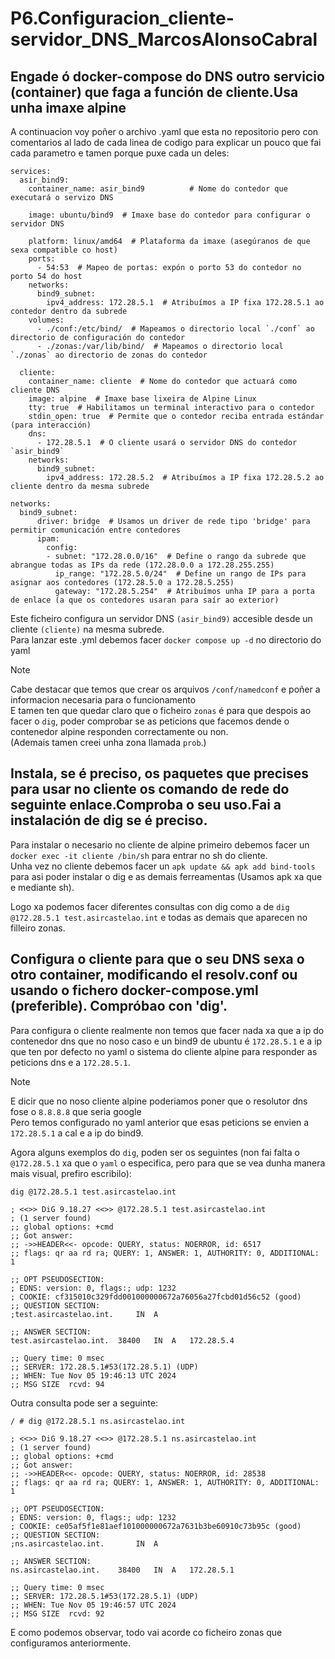 # P6.Configuracion_cliente-servidor_DNS_MarcosAlonsoCabral


## Engade ó docker-compose do DNS outro servicio (container) que faga a función de cliente.Usa unha imaxe alpine

A continuacion voy poñer o archivo .yaml que esta no repositorio pero con comentarios al lado de cada linea de codigo para explicar un pouco que fai cada parametro e tamen porque puxe cada un deles:

```
services:
  asir_bind9:
    container_name: asir_bind9          # Nome do contedor que executará o servizo DNS
   
    image: ubuntu/bind9  # Imaxe base do contedor para configurar o servidor DNS
  
    platform: linux/amd64  # Plataforma da imaxe (asegúranos de que sexa compatible co host)
    ports:
      - 54:53  # Mapeo de portas: expón o porto 53 do contedor no porto 54 do host
    networks:
      bind9_subnet:
        ipv4_address: 172.28.5.1  # Atribuímos a IP fixa 172.28.5.1 ao contedor dentro da subrede
    volumes:
      - ./conf:/etc/bind/  # Mapeamos o directorio local `./conf` ao directorio de configuración do contedor
      - ./zonas:/var/lib/bind/  # Mapeamos o directorio local `./zonas` ao directorio de zonas do contedor

  cliente:
    container_name: cliente  # Nome do contedor que actuará como cliente DNS
    image: alpine  # Imaxe base lixeira de Alpine Linux
    tty: true  # Habilitamos un terminal interactivo para o contedor
    stdin_open: true  # Permite que o contedor reciba entrada estándar (para interacción)
    dns:
      - 172.28.5.1  # O cliente usará o servidor DNS do contedor `asir_bind9`
    networks:
      bind9_subnet:
        ipv4_address: 172.28.5.2  # Atribuímos a IP fixa 172.28.5.2 ao cliente dentro da mesma subrede

networks:
  bind9_subnet:
      driver: bridge  # Usamos un driver de rede tipo 'bridge' para permitir comunicación entre contedores
      ipam:
        config:
        - subnet: "172.28.0.0/16"  # Define o rango da subrede que abrangue todas as IPs da rede (172.28.0.0 a 172.28.255.255)
          ip_range: "172.28.5.0/24"  # Define un rango de IPs para asignar aos contedores (172.28.5.0 a 172.28.5.255)
          gateway: "172.28.5.254"  # Atribuímos unha IP para a porta de enlace (a que os contedores usaran para saír ao exterior)

```

Este ficheiro configura un servidor DNS `(asir_bind9)` accesible desde un cliente `(cliente)` na mesma subrede.  
Para lanzar este .yml debemos facer `docker compose up -d` no directorio do yaml
>[!NOTE]
>Cabe destacar que temos que crear os arquivos `/conf/namedconf` e poñer a informacion necesaria para o funcionamento  
>E tamen ten que quedar claro que o ficheiro `zonas` é para que despois ao facer o `dig`, poder comprobar se as peticions que facemos dende o contenedor alpine responden correctamente ou non.  
>(Ademais tamen creei unha zona llamada `prob`.)

## Instala, se é preciso, os paquetes que precises para usar no cliente os comando de rede do seguinte enlace.Comproba o seu uso.Fai a instalación de dig se é preciso.

Para instalar o necesario no cliente de alpine primeiro debemos facer un `docker exec -it cliente /bin/sh` para entrar no sh do cliente.  
Unha vez no cliente debemos facer un `apk update && apk add bind-tools` para asi poder instalar o dig e as demais ferreamentas (Usamos apk xa que e mediante sh). 
  
  Logo xa podemos facer diferentes consultas con dig como a de  `dig @172.28.5.1 test.asircastelao.int` e todas as demais que aparecen no filleiro zonas.

## Configura o cliente para que o seu DNS sexa o otro container, modificando el resolv.conf ou usando o fichero docker-compose.yml (preferible). Compróbao con 'dig'.
Para configura o cliente realmente non temos que facer nada xa que a ip do contenedor dns que no noso caso e un bind9 de ubuntu é `172.28.5.1` e a ip que ten por defecto no yaml o sistema do cliente alpine para responder as peticions dns e a `172.28.5.1`. 
>[!NOTE]
>E dicir que no noso cliente alpine poderiamos poner que o resolutor dns fose o `8.8.8.8` que seria google   
>Pero temos configurado no yaml anterior que esas peticions se envien a `172.28.5.1` a cal e a ip do bind9.    


Agora alguns exemplos do `dig`, poden ser os seguintes (non fai falta o `@172.28.5.1` xa que o `yaml` o especifica, pero para que se vea dunha manera mais visual, prefiro escribilo):   
 ```
dig @172.28.5.1 test.asircastelao.int

; <<>> DiG 9.18.27 <<>> @172.28.5.1 test.asircastelao.int
; (1 server found)
;; global options: +cmd
;; Got answer:
;; ->>HEADER<<- opcode: QUERY, status: NOERROR, id: 6517
;; flags: qr aa rd ra; QUERY: 1, ANSWER: 1, AUTHORITY: 0, ADDITIONAL: 1

;; OPT PSEUDOSECTION:
; EDNS: version: 0, flags:; udp: 1232
; COOKIE: cf315010c329fdd001000000672a76056a27fcbd01d56c52 (good)
;; QUESTION SECTION:
;test.asircastelao.int.		IN	A

;; ANSWER SECTION:
test.asircastelao.int.	38400	IN	A	172.28.5.4

;; Query time: 0 msec
;; SERVER: 172.28.5.1#53(172.28.5.1) (UDP)
;; WHEN: Tue Nov 05 19:46:13 UTC 2024
;; MSG SIZE  rcvd: 94
```
Outra consulta pode ser a seguinte:  
```
/ # dig @172.28.5.1 ns.asircastelao.int

; <<>> DiG 9.18.27 <<>> @172.28.5.1 ns.asircastelao.int
; (1 server found)
;; global options: +cmd
;; Got answer:
;; ->>HEADER<<- opcode: QUERY, status: NOERROR, id: 28538
;; flags: qr aa rd ra; QUERY: 1, ANSWER: 1, AUTHORITY: 0, ADDITIONAL: 1

;; OPT PSEUDOSECTION:
; EDNS: version: 0, flags:; udp: 1232
; COOKIE: ce05af5f1e81aef101000000672a7631b3be60910c73b95c (good)
;; QUESTION SECTION:
;ns.asircastelao.int.		IN	A

;; ANSWER SECTION:
ns.asircastelao.int.	38400	IN	A	172.28.5.1

;; Query time: 0 msec
;; SERVER: 172.28.5.1#53(172.28.5.1) (UDP)
;; WHEN: Tue Nov 05 19:46:57 UTC 2024
;; MSG SIZE  rcvd: 92
```
E como podemos observar, todo vai acorde co ficheiro zonas que configuramos anteriormente.
